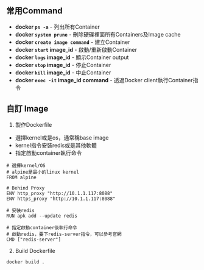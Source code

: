 ## 常用Command
+ **docker `ps -a`** - 列出所有Container
+ **docker `system prune`** - 刪除硬碟裡面所有Containers及Image cache
+ **docker `create image command`** - 建立Container
+ **docker `start` image_id** - 啟動/重新啟動Container
+ **docker `logs` image_id** - 顯示Container output
+ **docker `stop` image_id** - 停止Container
+ **docker `kill` image_id** - 中止Container
+ **docker `exec -it` image_id command** - 透過Docker client執行Container指令

## 自訂 Image
1. 製作Dockerfile
  + 選擇kernel或是os，通常稱base image
  + kernel指令安裝redis或是其他軟體
  + 指定啟動container執行命令
```
# 選擇kernel/OS
# alpine是最小的linux kernel
FROM alpine

# Behind Proxy
ENV http_proxy "http://10.1.1.117:8088"
ENV https_proxy "http://10.1.1.117:8088"

# 安裝redis
RUN apk add --update redis

# 指定啟動container後執行命令
# 啟動redis，要下redis-server指令，可以參考官網
CMD ["redis-server"]
```
2. Build Dockerfile
```
docker build .
```
